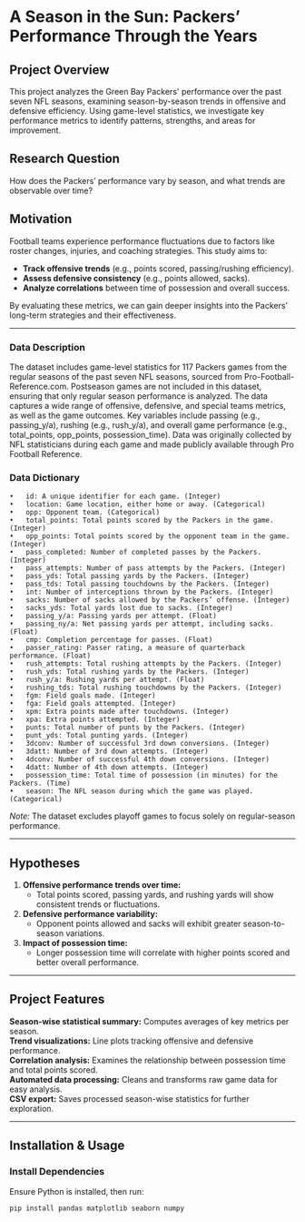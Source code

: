 # A Season in the Sun: Packers’ Performance Through the Years  

## Project Overview  
This project analyzes the Green Bay Packers' performance over the past seven NFL seasons, examining season-by-season trends in offensive and defensive efficiency. Using game-level statistics, we investigate key performance metrics to identify patterns, strengths, and areas for improvement.  

## Research Question  
How does the Packers’ performance vary by season, and what trends are observable over time?  

## Motivation  
Football teams experience performance fluctuations due to factors like roster changes, injuries, and coaching strategies. This study aims to:  
- **Track offensive trends** (e.g., points scored, passing/rushing efficiency).  
- **Assess defensive consistency** (e.g., points allowed, sacks).  
- **Analyze correlations** between time of possession and overall success.  

By evaluating these metrics, we can gain deeper insights into the Packers’ long-term strategies and their effectiveness.  

---

### Data Description
The dataset includes game-level statistics for 117 Packers games from the regular seasons of the past seven NFL seasons, sourced from Pro-Football-Reference.com. Postseason games are not included in this dataset, ensuring that only regular season performance is analyzed. The data captures a wide range of offensive, defensive, and special teams metrics, as well as the game outcomes. Key variables include passing (e.g., passing_y/a), rushing (e.g., rush_y/a), and overall game performance (e.g., total_points, opp_points, possession_time). Data was originally collected by NFL statisticians during each game and made publicly available through Pro Football Reference.

### Data Dictionary
	•	id: A unique identifier for each game. (Integer)
	•	location: Game location, either home or away. (Categorical)
	•	opp: Opponent team. (Categorical)
	•	total_points: Total points scored by the Packers in the game. (Integer)
	•	opp_points: Total points scored by the opponent team in the game. (Integer)
	•	pass_completed: Number of completed passes by the Packers. (Integer)
	•	pass_attempts: Number of pass attempts by the Packers. (Integer)
	•	pass_yds: Total passing yards by the Packers. (Integer)
	•	pass_tds: Total passing touchdowns by the Packers. (Integer)
	•	int: Number of interceptions thrown by the Packers. (Integer)
	•	sacks: Number of sacks allowed by the Packers’ offense. (Integer)
	•	sacks_yds: Total yards lost due to sacks. (Integer)
	•	passing_y/a: Passing yards per attempt. (Float)
	•	passing_ny/a: Net passing yards per attempt, including sacks. (Float)
	•	cmp: Completion percentage for passes. (Float)
	•	passer_rating: Passer rating, a measure of quarterback performance. (Float)
	•	rush_attempts: Total rushing attempts by the Packers. (Integer)
	•	rush_yds: Total rushing yards by the Packers. (Integer)
	•	rush_y/a: Rushing yards per attempt. (Float)
	•	rushing_tds: Total rushing touchdowns by the Packers. (Integer)
	•	fgm: Field goals made. (Integer)
	•	fga: Field goals attempted. (Integer)
	•	xpm: Extra points made after touchdowns. (Integer)
	•	xpa: Extra points attempted. (Integer)
	•	punts: Total number of punts by the Packers. (Integer)
	•	punt_yds: Total punting yards. (Integer)
	•	3dconv: Number of successful 3rd down conversions. (Integer)
	•	3datt: Number of 3rd down attempts. (Integer)
	•	4dconv: Number of successful 4th down conversions. (Integer)
	•	4datt: Number of 4th down attempts. (Integer)
	•	possession_time: Total time of possession (in minutes) for the Packers. (Time)
	•	season: The NFL season during which the game was played. (Categorical) 

*Note:* The dataset excludes playoff games to focus solely on regular-season performance.  

---

## Hypotheses  
1. **Offensive performance trends over time:**  
   - Total points scored, passing yards, and rushing yards will show consistent trends or fluctuations.  
2. **Defensive performance variability:**  
   - Opponent points allowed and sacks will exhibit greater season-to-season variations.  
3. **Impact of possession time:**  
   - Longer possession time will correlate with higher points scored and better overall performance.  

---

## Project Features  
**Season-wise statistical summary:** Computes averages of key metrics per season.  
**Trend visualizations:** Line plots tracking offensive and defensive performance.  
**Correlation analysis:** Examines the relationship between possession time and total points scored.  
**Automated data processing:** Cleans and transforms raw game data for easy analysis.  
**CSV export:** Saves processed season-wise statistics for further exploration.  

---

## Installation & Usage  

### Install Dependencies  
Ensure Python is installed, then run:  
```bash
pip install pandas matplotlib seaborn numpy
